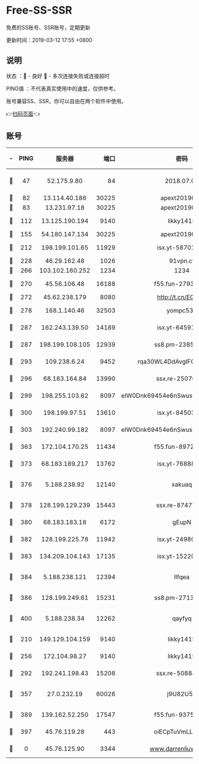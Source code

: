 # Free-SS-SSR

免费的SS账号、SSR账号，定期更新

更新时间：2019-03-12 17:55 +0800

## 说明

状态     ：🙂 - 良好 🙁 - 多次连接失败或连接超时

PING值   ：不代表真实使用中的速度，仅供参考。

账号兼容SS、SSR，你可以自由在两个软件中使用。

👉[扫码页面](https://liesauer.github.io/Free-SS-SSR/)👈

## 账号

|-|PING|服务器|端口|密码|加密方式|区域|
|:----:|:----:|:-----:|-----:|:----:|:----:|:----:|
|🙂|47|52.175.9.80|84|2018.07.07|chacha20-ietf-poly1305|HK|
|🙂|82|13.114.40.186|30225|apext2019006|chacha20|JP|
|🙂|83|13.231.97.18|30225|apext2019006|chacha20|JP|
|🙂|112|13.125.190.194|9140|likky1415|aes-256-cfb|KR|
|🙂|155|54.180.147.134|30225|apext2019006|chacha20|KR|
|🙂|212|198.199.101.65|11929|isx.yt-58701773|aes-256-cfb|US|
|🙂|228|46.29.162.48|1026|91vpn.cf|rc4-md5|RU|
|🙂|266|103.102.160.252|1234|1234|rc4-md5|JP|
|🙂|270|45.56.106.48|16188|f55.fun-27930556|aes-256-cfb|US|
|🙂|272|45.62.238.179|8080|http://t.cn/EGJIyrl|rc4-md5|CA|
|🙂|278|168.1.140.46|32503|yompc535|aes-256-cfb|AU|
|🙂|287|162.243.139.50|14189|isx.yt-64591414|aes-256-cfb|US|
|🙂|287|198.199.108.105|12939|ss8.pm-23852707|aes-256-cfb|US|
|🙂|293|109.238.6.24|9452|rqa30WL4DdAvgIFG6Fs3znzTa|aes-256-cfb|FR|
|🙂|296|68.183.164.84|13990|ssx.re-25076562|aes-256-cfb|US|
|🙂|299|198.255.103.62|8097|eIW0Dnk69454e6nSwuspv9DmS201tQ0D|aes-256-cfb|US|
|🙂|300|198.199.97.51|13610|isx.yt-84503596|aes-256-cfb|US|
|🙂|303|192.240.99.182|8097|eIW0Dnk69454e6nSwuspv9DmS201tQ0D|aes-256-cfb|US|
|🙂|363|172.104.170.25|11434|f55.fun-89729095|aes-256-cfb|SG|
|🙂|373|68.183.189.217|13762|isx.yt-76888960|aes-256-cfb|SG|
|🙂|376|5.188.238.92|12140|xakuaq|chacha20-ietf-poly1305|BR|
|🙂|378|128.199.129.239|15443|ssx.re-87477398|aes-256-cfb|SG|
|🙂|380|68.183.183.18|6172|gEupN|aes-256-cfb|SG|
|🙂|382|128.199.225.78|11942|isx.yt-24980353|aes-256-cfb|SG|
|🙂|383|134.209.104.143|17135|isx.yt-15220743|aes-256-cfb|SG|
|🙂|384|5.188.238.121|12394|llfqea|chacha20-ietf-poly1305|BR|
|🙂|386|128.199.249.61|15231|ss8.pm-27130247|aes-256-cfb|SG|
|🙂|400|5.188.238.34|12262|qayfyq|chacha20-ietf-poly1305|BR|
|🙂|210|149.129.104.159|9140|likky1415|aes-256-cfb|HK|
|🙂|256|172.104.98.27|9140|likky1415|aes-256-cfb|JP|
|🙂|292|192.241.198.43|15208|ssx.re-50884758|aes-256-cfb|US|
|🙂|357|27.0.232.19|60026|j9U82U53|xchacha20-ietf-poly1305|HK|
|🙂|389|139.162.52.250|17547|f55.fun-93753526|aes-256-cfb|SG|
|🙂|397|45.76.119.28|443|oiECpTuVmLLxk4Ts|aes-256-cfb|AU|
|🙁|0|45.76.125.90|3344|www.darrenliuwei.com|aes-256-cfb|AU|
